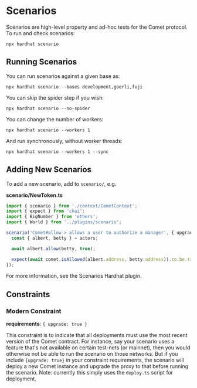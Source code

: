 # Scenarios

Scenarios are high-level property and ad-hoc tests for the Comet protocol. To run and check scenarios:

`npx hardhat scenario`

## Running Scenarios

You can run scenarios against a given base as:

`npx hardhat scenario --bases development,goerli,fuji`

You can skip the spider step if you wish:

`npx hardhat scenario --no-spider`

You can change the number of workers:

`npx hardhat scenario --workers 1`

And run synchronously, without worker threads:

`npx hardhat scenario --workers 1 --sync`

## Adding New Scenarios

To add a new scenario, add to `scenario/`, e.g.

**scenario/NewToken.ts**

```ts
import { scenario } from './context/CometContext';
import { expect } from 'chai';
import { BigNumber } from 'ethers';
import { World } from '../plugins/scenario';

scenario('Comet#allow > allows a user to authorize a manager', { upgrade: true }, async ({ comet, actors }) => {
  const { albert, betty } = actors;

  await albert.allow(betty, true);

  expect(await comet.isAllowed(albert.address, betty.address)).to.be.true;
});
```

For more information, see the Scenarios Hardhat plugin.

## Constraints

### Modern Constraint

**requirements**: `{ upgrade: true }`

This constraint is to indicate that all deployments must use the most recent version of the Comet contract. For instance, say your scenario uses a feature that's not available on certain test-nets (or mainnet), then you would otherwise not be able to run the scenario on those networks. But if you include `{upgrade: true}` in your constraint requirements, the scenario will deploy a new Comet instance and upgrade the proxy to that before running the scenario. Note: currently this simply uses the `deploy.ts` script for deployment.
